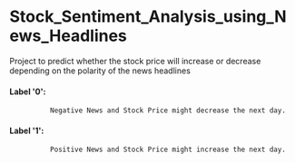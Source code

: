 # Stock_Sentiment_Analysis_using_News_Headlines
Project to predict whether the stock price will increase or decrease depending on the polarity of the news headlines

#### Label '0': 
              Negative News and Stock Price might decrease the next day.
#### Label '1':
              Positive News and Stock Price might increase the next day.
